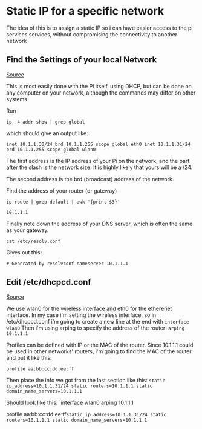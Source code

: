# Static IP for a specific network
The idea of this is to assign a static IP so i can have easier access to the pi services services, without compromising the connectivity to another network

## Find the Settings of your local Network

[Source](https://raspberrypi.stackexchange.com/questions/37920/how-do-i-set-up-networking-wifi-static-ip-address/74428#74428)

This is most easily done with the Pi itself, using DHCP, but can be done on any computer on your network, although the commands may differ on other systems.

Run

`ip -4 addr show | grep global`

which should give an output like:

`inet 10.1.1.30/24 brd 10.1.1.255 scope global eth0
inet 10.1.1.31/24 brd 10.1.1.255 scope global wlan0`

The first address is the IP address of your Pi on the network, and the part after the slash is the network size. It is highly likely that yours will be a /24.

The second address is the brd (broadcast) address of the network.

Find the address of your router (or gateway)

`ip route | grep default | awk '{print $3}'`

`10.1.1.1`

Finally note down the address of your DNS server, which is often the same as your gateway.

`cat /etc/resolv.conf`

Gives out this: 

`# Generated by resolvconf
nameserver 10.1.1.1`

## Edit /etc/dhcpcd.conf

[Source](https://www.raspberrypi.org/forums/viewtopic.php?t=140252)

We use wlan0 for the wireless interface and eth0 for the etherenet interface. In my case i'm setting the wireless interface, so in /etc/dhcpcd.conf i'm going to create a new line at the end with 
`interface wlan0`
Then i'm using arping to specify the address of the router:
`arping 10.1.1.1`

Profiles can be defined with IP or the MAC of the router. Since 10.1.1.1 could be used in other networks' routers, i'm going to find the MAC of the router
and put it like this: 

`profile aa:bb:cc:dd:ee:ff`

Then place the info we got from the last section like this:
`static ip_address=10.1.1.31/24
static routers=10.1.1.1
static domain_name_servers=10.1.1.1`

Should look like this: 
`interface wlan0
arping 10.1.1.1

profile aa:bb:cc:dd:ee:ff`
static ip_address=10.1.1.31/24
static routers=10.1.1.1
static domain_name_servers=10.1.1.1
`

